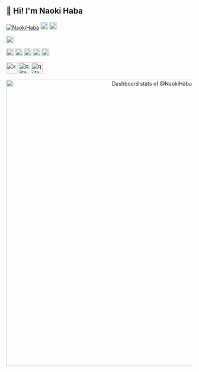 
## 👋 Hi! I'm Naoki Haba

<p align="left"> 
  <a href="https://github.com/NaokiHaba/NaokiHaba/"><img src="https://komarev.com/ghpvc/?username=NaokiHaba" alt="NaokiHaba" /></a>
  <a href="https://github.com/NaokiHaba"><img height="20" src="https://img.shields.io/github/followers/NaokiHaba?label=follow&logo=github&style=flat" /></a>
  <a href="https://github.com/NaokiHaba"><img height="20" src="https://img.shields.io/github/stars/NaokiHaba?logo=github&style=flat" /></a>
</p>

<p align="left"> 
  <a href="http://x.com/naoki_haba"><img height="20" src="https://img.shields.io/twitter/follow/naoki_haba?style=flat&logo=x" /></a>
</p>

<p align="left">
  <a href="https://zenn.dev/naonao70"><img height="20" src="https://badgen.org/img/zenn/naonao70/likes?style=plastic" alt="Likes" /></a>
  <a href="https://zenn.dev/naonao70"><img height="20" src="https://badgen.org/img/zenn/naonao70/followers?style=plastic" alt="Followers" /></a>
  <a href="https://zenn.dev/naonao70"><img height="20" src="https://badgen.org/img/zenn/naonao70/articles?style=plastic" alt="Articles" /></a>
  <a href="http://qiita.com/NaokiHaba"><img height="20" src="https://qiita-badge.apiapi.app/s/NaokiHaba/contributions.svg" /></a>
  <a href="http://qiita.com/NaokiHaba"><img height="20" src="https://qiita-badge.apiapi.app/s/NaokiHaba/posts.svg" /></a>
</p>

<p align="left"> 
  <a href="https://x.com/naoki_haba"><img alt="x" width="30px" src="https://simpleicons.org/icons/x.svg" /></a>
  <a href="https://zenn.dev/naonao70"><img alt="qiita" width="30px" src="https://simpleicons.org/icons/zenn.svg" /></a>
  <a href="https://qiita.com/NaokiHaba"><img alt="qiita" width="30px" src="https://simpleicons.org/icons/qiita.svg" /></a>
</p>

<!-- Copy-paste in your Readme.md file -->

<a href="https://next.ossinsight.io/widgets/official/compose-user-dashboard-stats?user_id=59875779" target="_blank" style="display: block" align="center">
  <picture>
    <source media="(prefers-color-scheme: dark)" srcset="https://next.ossinsight.io/widgets/official/compose-user-dashboard-stats/thumbnail.png?user_id=59875779&image_size=auto&color_scheme=dark" width="771" height="auto">
    <img alt="Dashboard stats of @NaokiHaba" src="https://next.ossinsight.io/widgets/official/compose-user-dashboard-stats/thumbnail.png?user_id=59875779&image_size=auto&color_scheme=light" width="771" height="auto">
  </picture>
</a>

<!-- Made with [OSS Insight](https://ossinsight.io/) -->
